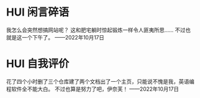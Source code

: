 # HUI 闲言碎语
<p>我怎么会突然想搞网站呢？
这和肥宅躺时惊起锻炼一样令人匪夷所思……
不过也就是这一个下午了。
    ——2022年10月17日
    
# HUI 自我评价
<p>花了四个小时删了三个仓库建了两个文档出了一个主页，只能说不愧是我，英语编程软件全不能大白。
不过也算是努力了吧，伊奈芙！
    ——2022年10月17日
